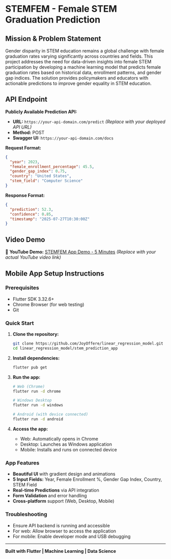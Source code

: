 # STEMFEM - Female STEM Graduation Prediction

## Mission & Problem Statement
Gender disparity in STEM education remains a global challenge with female graduation rates varying significantly across countries and fields. This project addresses the need for data-driven insights into female STEM participation by developing a machine learning model that predicts female graduation rates based on historical data, enrollment patterns, and gender gap indices. The solution provides policymakers and educators with actionable predictions to improve gender equality in STEM education.

## API Endpoint
**Publicly Available Prediction API:**
- **URL:** `https://your-api-domain.com/predict` *(Replace with your deployed API URL)*
- **Method:** POST
- **Swagger UI:** `https://your-api-domain.com/docs`

**Request Format:**
```json
{
  "year": 2023,
  "female_enrollment_percentage": 45.5,
  "gender_gap_index": 0.75,
  "country": "United States",
  "stem_field": "Computer Science"
}
```

**Response Format:**
```json
{
  "prediction": 52.3,
  "confidence": 0.85,
  "timestamp": "2025-07-27T10:30:00Z"
}
```

## Video Demo
🎥 **YouTube Demo:** [STEMFEM App Demo - 5 Minutes](https://youtube.com/watch?v=your-video-id)
*(Replace with your actual YouTube video link)*

## Mobile App Setup Instructions

### Prerequisites
- Flutter SDK 3.32.6+
- Chrome Browser (for web testing)
- Git

### Quick Start
1. **Clone the repository:**
   ```bash
   git clone https://github.com/JoyOffere/linear_regression_model.git
   cd linear_regression_model/stem_prediction_app
   ```

2. **Install dependencies:**
   ```bash
   flutter pub get
   ```

3. **Run the app:**
   ```bash
   # Web (Chrome)
   flutter run -d chrome
   
   # Windows Desktop
   flutter run -d windows
   
   # Android (with device connected)
   flutter run -d android
   ```

4. **Access the app:**
   - Web: Automatically opens in Chrome
   - Desktop: Launches as Windows application
   - Mobile: Installs and runs on connected device

### App Features
- **Beautiful UI** with gradient design and animations
- **5 Input Fields:** Year, Female Enrollment %, Gender Gap Index, Country, STEM Field
- **Real-time Predictions** via API integration
- **Form Validation** and error handling
- **Cross-platform** support (Web, Desktop, Mobile)

### Troubleshooting
- Ensure API backend is running and accessible
- For web: Allow browser to access the application
- For mobile: Enable developer mode and USB debugging

---
**Built with Flutter | Machine Learning | Data Science**